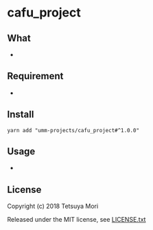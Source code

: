# cafu_project

## What

* 

## Requirement

* 

## Install

```shell
yarn add "umm-projects/cafu_project#^1.0.0"
```

## Usage

* 

## License

Copyright (c) 2018 Tetsuya Mori

Released under the MIT license, see [LICENSE.txt](LICENSE.txt)

